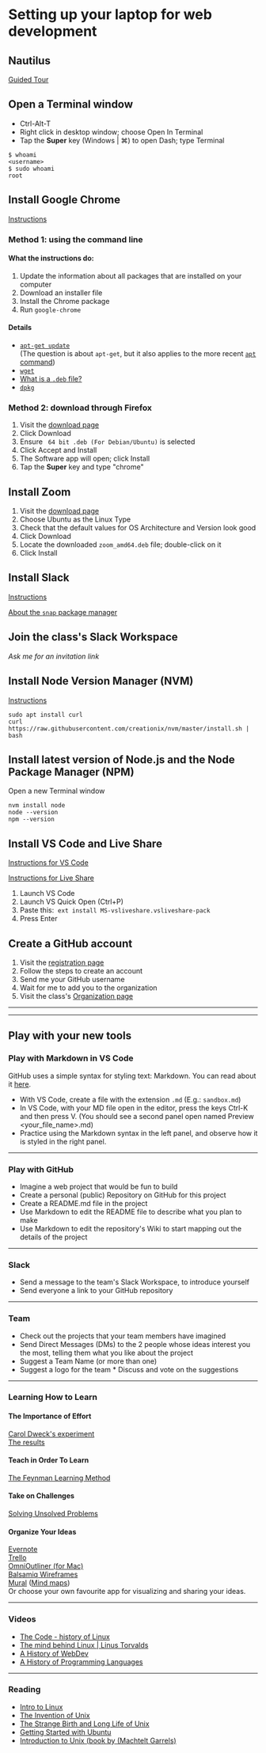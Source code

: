 # Setting up your laptop for web development

## Nautilus

[Guided Tour](https://www.ubuntubuzz.com/2017/10/newbies-guide-to-ubuntu-1710-part-2.html)

## Open a Terminal window

* Ctrl-Alt-T
* Right click in desktop window; choose Open In Terminal
* Tap the **Super** key (Windows | ⌘) to open Dash; type Terminal

```
$ whoami
<username>
$ sudo whoami
root
```


## Install Google Chrome

[Instructions](https://linuxhint.com/ubuntu_20-04_google_chrome_installation_guide/)

### Method 1: using the command line
#### What the instructions do:
1. Update the information about all packages that are installed on your computer
2. Download an installer file
3. Install the Chrome package
4. Run `google-chrome`

#### Details
* [`apt-get update`](https://askubuntu.com/questions/222348/what-does-sudo-apt-get-update-do)</br>(The question is about `apt-get`, but it also applies to the more recent [`apt` command](https://itsfoss.com/apt-vs-apt-get-difference/))
* [`wget`](https://phoenixnap.com/kb/wget-command-with-examples)
* [What is a `.deb` file?](https://fileinfo.com/extension/deb)
* [`dpkg`](https://askubuntu.com/questions/173465/what-is-dpkg-for)

### Method 2: download through Firefox
1. Visit the [download page](https://www.google.com/chrome/)
2. Click Download
3. Ensure ` 64 bit .deb (For Debian/Ubuntu)` is selected
4. Click Accept and Install
5. The Software app will open; click Install
6. Tap the **Super** key and type "chrome"

## Install Zoom

1. Visit the [download page](https://zoom.us/download)
2. Choose Ubuntu as the Linux Type
3. Check that the default values for OS Architecture and Version look good
4. Click Download
5. Locate the downloaded `zoom_amd64.deb` file; double-click on it
6. Click Install

## Install Slack

[Instructions](https://linuxize.com/post/how-to-install-slack-on-ubuntu-20-04/)

[About the `snap` package manager](https://www.tecmint.com/install-snap-in-linux/)

## Join the class's Slack Workspace

_Ask me for an invitation link_

## Install Node Version Manager (NVM)

[Instructions](https://tecadmin.net/how-to-install-nvm-on-ubuntu-20-04/)
```
sudo apt install curl
curl https://raw.githubusercontent.com/creationix/nvm/master/install.sh | bash
```

## Install latest version of Node.js and the Node Package Manager (NPM)
Open a new Terminal window

```
nvm install node
node --version
npm --version
```

## Install VS Code and Live Share

[Instructions for VS Code](https://linuxize.com/post/how-to-install-visual-studio-code-on-ubuntu-20-04/)

[Instructions for Live Share](https://code.visualstudio.com/learn/collaboration/live-share)

1. Launch VS Code
2. Launch VS Quick Open (Ctrl+P)
3. Paste this:  ```ext install MS-vsliveshare.vsliveshare-pack```
4. Press Enter

## Create a GitHub account

1. Visit the [registration page](https://github.com/join)
2. Follow the steps to create an account
3. Send me your GitHub username
4. Wait for me to add you to the organization
5. Visit the class's [Organization page](https://github.com/FbW-E04-1)

---
---
## Play with your new tools

### Play with Markdown in VS Code
GitHub uses a simple syntax for styling text: Markdown. You can read about it
[here](https://guides.github.com/features/mastering-markdown/).

* With VS Code, create a file with the extension `.md` (E.g.: `sandbox.md`)
* In VS Code, with your MD file open in the editor, press the keys Ctrl-K and then press V. (You should see a second panel open named Preview <your_file_name>.md)
* Practice using the Markdown syntax in the left panel, and observe how it is styled in the right panel.

---
### Play with GitHub
* Imagine a web project that would be fun to build
* Create a personal (public) Repository on GitHub for this project
* Create a README.md file in the project
* Use Markdown to edit the README file to describe what you plan to make
* Use Markdown to edit the repository's Wiki to start mapping out the details of the project

---
### Slack
* Send a message to the team's Slack Workspace, to introduce yourself
* Send everyone a link to your GitHub repository

---
### Team
* Check out the projects that your team members have imagined
* Send Direct Messages (DMs) to the 2 people whose ideas interest you the most, telling them what you like about the project
* Suggest a Team Name (or more than one)
* Suggest a logo for the team
* Discuss and vote on the suggestions

---
### Learning How to Learn
#### The Importance of Effort
[Carol Dweck's experiment](https://www.youtube.com/watch?v=TTXrV0_3UjY)  
[The results](https://www.youtube.com/watch?v=NWv1VdDeoRY&t=10s)

#### Teach in Order To Learn
[The Feynman Learning Method](https://medium.com/taking-note/learning-from-the-feynman-technique-5373014ad230#db20)

#### Take on Challenges

[Solving Unsolved Problems](https://www.informs.org/Recognizing-Excellence/INFORMS-Prizes/George-B.-Dantzig-Dissertation-Award/Who-Was-George-B.-Dantzig)

#### Organize Your Ideas
[Evernote](https://evernote.com/)  
[Trello](https://trello.com/)  
[OmniOutliner (for Mac)](https://www.omnigroup.com/omnioutliner/)  
[Balsamiq Wireframes](https://balsamiq.com/)  
[Mural](https://www.mural.co/features?) ([Mind maps](https://www.mural.co/templates/mind-map))  
Or choose your own favourite app for visualizing and sharing your ideas.

---
### Videos
* [The Code - history of Linux](https://www.youtube.com/watch?v=XMm0HsmOTFI)
* [The mind behind Linux | Linus Torvalds](https://www.ted.com/talks/linus_torvalds_the_mind_behind_linux)
* [A History of WebDev](https://www.youtube.com/watch?v=41mnNyMxPOA&amp;t=583s&amp;ab_channel=NDCConferences)
* [A History of Programming Languages](https://www.youtube.com/watch?v=Tr9E_vzKRVo&amp;t=2s&amp;ab_channel=Luminis)

---
### Reading
* [Intro to Linux](https://github.com/DigitalCareerInstitute/BDL-teaching-materials/blob/master/materials/00-intro-Linux.md)  
* [The Invention of Unix](https://www.bell-labs.com/institute/blog/invention-unix/)  
* [The Strange Birth and Long Life of Unix](https://spectrum.ieee.org/tech-history/cyberspace/the-strange-birth-and-long-life-of-unix)  
* [Getting Started with Ubuntu](https://help.ubuntu.com/stable/ubuntu-help/index.html.en)  
* [Introduction to Unix (book by (Machtelt Garrels)](https://tldp.org/LDP/intro-linux/intro-linux.pdf)
